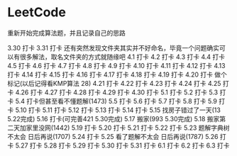 # LeetCode
重新开始完成算法题，并且记录自己的思路

3.30 打卡
3.31 打卡   还有突然发现文件夹其实并不好命名，毕竟一个问题确实可以有很多解法，取名文件夹的方式就随缘吧
4.1 打卡
4.2 打卡
4.3 打卡
4.4 打卡
4.5 打卡
4.6 打卡
4.7 打卡
4.8 打卡
4.9 打卡
4.10 打卡
4.11 打卡
4.12 打卡
4.13 打卡
4.14 打卡
4.15 打卡
4.16 打卡
4.17 打卡
4.18 打卡
4.19 打卡
4.20 打卡 做个标记(以后记得看KMP算法 28)
4.21 打卡
4.22 打卡
4.23 打卡
4.24 打卡
4.25 打卡
4.26 打卡
4.27 打卡
4.28 打卡
4.29 打卡
4.30 打卡
5.1 打卡
5.2 打卡
5.3 打卡
5.4 打卡但甚至看不懂题解(1473)
5.5 打卡
5.6 打卡
5.7 打卡
5.8 打卡
5.9 打卡
5.10 打卡
5.11 打卡
5.12 打卡
5.13 打卡
5.14 打卡
5.15 找房子错过了一天(13 5.22完成)
5.16 打卡(可完善421 5.30完成)
5.17 搬家(993 5.30完成)
5.18 搬家第二天加家里没网(1442)
5.19 打卡
5.20 打卡
5.21 打卡
5.22 打卡
5.23 题解字典树 不太会 日后再说(1707)
5.24 打卡
5.25 看了题解不太会 日后再说(1787)
5.26 打卡
5.27 打卡
5.28 打卡
5.29 打卡
5.30 打卡
5.31 打卡
6.1 打卡
6.2 打卡
6.3 打卡